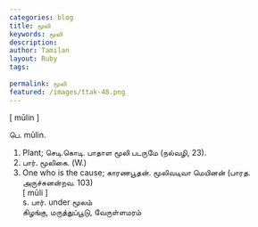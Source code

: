 ```yaml
---
categories: blog
title: மூலி
keywords: மூலி
description: 
author: Tamilan
layout: Ruby
tags: 
 
permalink: மூலி
featured: /images/ttak-48.png
---
```

  
[ mūlin ]  
  
பெ. mūlin.   
1. Plant; செடி.கொடி. பாதாள மூலி படருமே (நல்வழி, 23).   
2. பார். மூலிகை. (W.)   
3. One who is the cause; காரணபூதன். மூலிவடிவா மெயினன் (பாரத. அருச்சுனன்றவ. 103)  
[ mūli ]  
s. பார். under மூலம்  
கிழங்கு, மருத்துப்பூடு, வேருள்ளமரம்